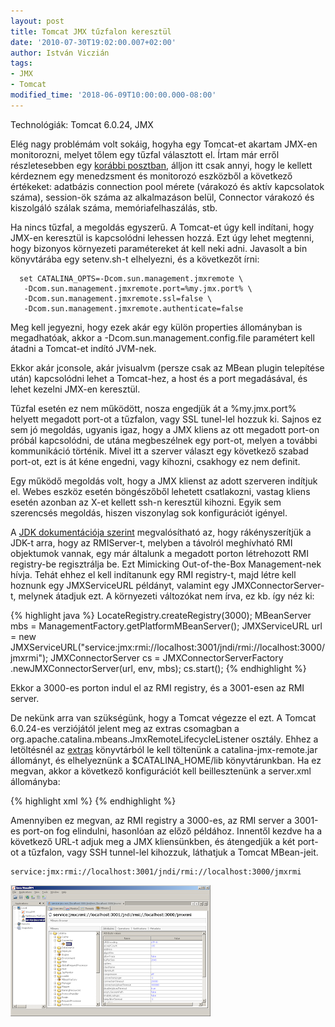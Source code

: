 ```yaml
---
layout: post
title: Tomcat JMX tűzfalon keresztül
date: '2010-07-30T19:02:00.007+02:00'
author: István Viczián
tags:
- JMX
- Tomcat
modified_time: '2018-06-09T10:00:00.000-08:00'
---
```


Technológiák: Tomcat 6.0.24, JMX

Elég nagy problémám volt sokáig, hogyha egy Tomcat-et akartam JMX-en
monitorozni, melyet tőlem egy tűzfal választott el. Írtam már erről
részletesebben egy [korábbi
posztban](/2009/09/19/java-monitorozas-es-menedzsment.html), álljon itt
csak annyi, hogy le kellett kérdeznem egy menedzsment és monitorozó
eszközből a következő értékeket: adatbázis connection pool mérete
(várakozó és aktív kapcsolatok száma), session-ök száma az alkalmazáson
belül, Connector várakozó és kiszolgáló szálak száma,
memóriafelhaszálás, stb.

Ha nincs tűzfal, a megoldás egyszerű. A Tomcat-et úgy kell indítani,
hogy JMX-en keresztül is kapcsolódni lehessen hozzá. Ezt úgy lehet
megtenni, hogy bizonyos környezeti paramétereket át kell neki adni.
Javasolt a bin könyvtárába egy setenv.sh-t elhelyezni, és a következőt
írni:

      set CATALINA_OPTS=-Dcom.sun.management.jmxremote \
       -Dcom.sun.management.jmxremote.port=%my.jmx.port% \
       -Dcom.sun.management.jmxremote.ssl=false \
       -Dcom.sun.management.jmxremote.authenticate=false

Meg kell jegyezni, hogy ezek akár egy külön properties állományban is
megadhatóak, akkor a -Dcom.sun.management.config.file paramétert kell
átadni a Tomcat-et indító JVM-nek.

Ekkor akár jconsole, akár jvisualvm (persze csak az MBean plugin
telepítése után) kapcsolódni lehet a Tomcat-hez, a host és a port
megadásával, és lehet kezelni JMX-en keresztül.

Tűzfal esetén ez nem működött, nosza engedjük át a %my.jmx.port% helyett
megadott port-ot a tűzfalon, vagy SSL tunel-lel hozzuk ki. Sajnos ez sem
jó megoldás, ugyanis igaz, hogy a JMX kliens az ott megadott port-on
próbál kapcsolódni, de utána megbeszélnek egy port-ot, melyen a további
kommunikáció történik. Mivel itt a szerver választ egy következő szabad
port-ot, ezt is át kéne engedni, vagy kihozni, csakhogy ez nem definit.

Egy működő megoldás volt, hogy a JMX klienst az adott szerveren indítjuk
el. Webes eszköz esetén böngészőből lehetett csatlakozni, vastag kliens
esetén azonban az X-et kellett ssh-n keresztül kihozni. Egyik sem
szerencsés megoldás, hiszen viszonylag sok konfigurációt igényel.

A [JDK dokumentációja
szerint](http://download.oracle.com/javase/6/docs/technotes/guides/management/agent.html#gdfvv)
megvalósítható az, hogy rákényszerítjük a JDK-t arra, hogy az
RMIServer-t, melyben a távolról meghívható RMI objektumok vannak, egy
már általunk a megadott porton létrehozott RMI registry-be regisztrálja
be. Ezt Mimicking Out-of-the-Box Management-nek hívja. Tehát ehhez el
kell indítanunk egy RMI registry-t, majd létre kell hoznunk egy
JMXServiceURL példányt, valamint egy JMXConnectorServer-t, melynek
átadjuk ezt. A környezeti változókat nem írva, ez kb. így néz ki:

{% highlight java %}
LocateRegistry.createRegistry(3000);
MBeanServer mbs = ManagementFactory.getPlatformMBeanServer();
JMXServiceURL url =
  new JMXServiceURL("service:jmx:rmi://localhost:3001/jndi/rmi://localhost:3000/jmxrmi");
JMXConnectorServer cs = JMXConnectorServerFactory
  .newJMXConnectorServer(url, env, mbs);
cs.start();
{% endhighlight %}

Ekkor a 3000-es porton indul el az RMI registry, és a 3001-esen az RMI
server.

De nekünk arra van szükségünk, hogy a Tomcat végezze el ezt. A Tomcat
6.0.24-es verziójától jelent meg az extras csomagban a
org.apache.catalina.mbeans.JmxRemoteLifecycleListener osztály. Ehhez a
letöltésnél az
[extras](http://archive.apache.org/dist/tomcat/tomcat-6/v6.0.24/bin/extras/)
könyvtárból le kell töltenünk a catalina-jmx-remote.jar állományt, és
elhelyeznünk a \$CATALINA\_HOME/lib könyvtárunkban. Ha ez megvan, akkor
a következő konfigurációt kell beillesztenünk a server.xml állományba:

{% highlight xml %}
<Listener
  className="org.apache.catalina.mbeans.JmxRemoteLifecycleListener"
  rmiRegistryPortPlatform="3000"
  rmiServerPortPlatform="3001" />
{% endhighlight %}

Amennyiben ez megvan, az RMI registry a 3000-es, az RMI server a 3001-es
port-on fog elindulni, hasonlóan az előző példához. Innentől kezdve ha a
következő URL-t adjuk meg a JMX kliensünkben, és átengedjük a két
port-ot a tűzfalon, vagy SSH tunnel-lel kihozzuk, láthatjuk a Tomcat
MBean-jeit.

    service:jmx:rmi://localhost:3001/jndi/rmi://localhost:3000/jmxrmi

<a href="/artifacts/posts/2010-07-30-tomcat-jmx-tuzfal/tomcat_jmx_b.png" data-lightbox="post-images">![Java VisualVM](/artifacts/posts/2010-07-30-tomcat-jmx-tuzfal/tomcat_jmx.png)</a>

